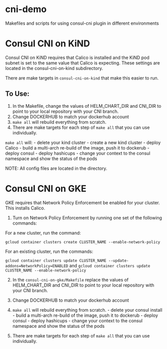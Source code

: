 # cni-demo
Makefiles and scripts for using consul-cni plugin in different environments

# Consul CNI on KiND

Consul CNI on KiND requires that Calico is installed and the KiND pod subnet is set to the same value that Calico is expecting. These settings are located in the consul-cni-on-kind subdirectory.

There are make targets in `consul-cni-on-kind` that make this easier to run.

## To Use:

1) In the Makefile, change the values of HELM_CHART_DIR and CNI_DIR to point to your local repository with your CNI branch.
2) Change DOCKERHUB to match your dockerhub account
3) `make all` will rebuild everything from scratch.
4) There are make targets for each step of `make all` that you can use individually.

`make all` will:
        - delete your kind cluster
        - create a new kind cluster 
        - deploy Calico
        - build a multi-arch re-build of the image, push it to dockerub
        - deploy consul 
        - deploy hashicups
        - change your context to the consul namespace and show the status of the pods

NOTE: All config files are located in the directory.


# Consul CNI on GKE

GKE requires that Network Policy Enforcement be enabled for your cluster. This installs Calico.


1) Turn on Network Policy Enforcement by running one set of the following commands:

For a new cluster, run the command:

`gcloud container clusters create CLUSTER_NAME --enable-network-policy`

For an existing cluster, run the commands:

`gcloud container clusters update CLUSTER_NAME --update-addons=NetworkPolicy=ENABLED`
and
`gcloud container clusters update CLUSTER_NAME --enable-network-policy`

2) In the `consul-cni-on-gke/Makefile` replace the values of HELM_CHART_DIR and CNI_DIR to point to your local repository with your CNI branch.
3) Change DOCKERHUB to match your dockerhub account
4) `make all` will rebuild everything from scratch.
        - delete your consul install 
        - build a multi-arch re-build of the image, push it to dockerub
        - deploy consul 
        - deploy hashicups
        - change your context to the consul namespace and show the status of the pods

5) There are make targets for each step of `make all` that you can use individually.

